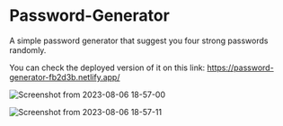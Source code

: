 # Password-Generator

A simple password generator that suggest you four strong passwords randomly.

You can check the deployed version of it on this link: https://password-generator-fb2d3b.netlify.app/


![Screenshot from 2023-08-06 18-57-00](https://github.com/mkamran093/Password-Generator/assets/95133644/32b9092a-7dfa-426d-bf77-f2dd3ea09937)


![Screenshot from 2023-08-06 18-57-11](https://github.com/mkamran093/Password-Generator/assets/95133644/49849135-51c7-4dd4-ac76-d58cf1615fc6)
